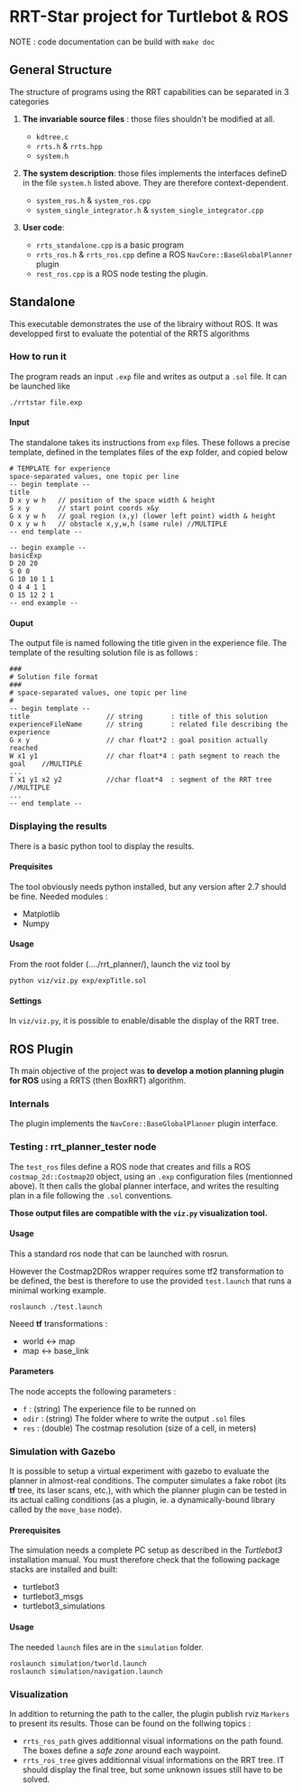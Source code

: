 # RRT-Star project for Turtlebot & ROS

NOTE : code documentation can be build with `make doc`

## General Structure

The structure of programs using the RRT capabilities can be separated in 3 categories

1. **The invariable source files** : those files shouldn't be modified at all.
    - `kdtree.c`
    - `rrts.h` & `rrts.hpp`
    - `system.h`


2. **The system description**: those files implements the interfaces defineD in the file `system.h` listed above. They are therefore context-dependent.
    - `system_ros.h` & `system_ros.cpp`
    - `system_single_integrator.h` & `system_single_integrator.cpp`

3. **User code**:
    - `rrts_standalone.cpp` is a basic program
    - `rrts_ros.h` & `rrts_ros.cpp` define a ROS `NavCore::BaseGlobalPlanner` plugin
    - `rest_ros.cpp` is a ROS node testing the plugin.

## Standalone

This executable demonstrates the use of the librairy without ROS. It was developped first to evaluate the potential of the RRTS algorithms

### How to run it

The program reads an input `.exp` file and writes as output a `.sol` file.
It can be launched like

```shell
./rrtstar file.exp
```

#### Input

The standalone takes its instructions from `exp` files. These follows a precise template, defined in the templates files of the exp folder, and copied below

```
# TEMPLATE for experience
space-separated values, one topic per line
-- begin template --
title
D x y w h 	// position of the space width & height
S x y 		// start point coords x&y
G x y w h 	// goal region (x,y) (lower left point) width & height
O x y w h	// obstacle x,y,w,h (same rule) //MULTIPLE
-- end template --

-- begin example --
basicExp
D 20 20
S 0 0
G 10 10 1 1
O 4 4 1 1
O 15 12 2 1
-- end example --
```

#### Ouput

The output file is named following the title given in the experience file. The template of the resulting solution file is as follows :

```
###
# Solution file format
###
# space-separated values, one topic per line
#
-- begin template --
title 					// string		: title of this solution
experienceFileName 		// string		: related file describing the experience
G x y					// char float*2	: goal position actually reached
W x1 y1					// char float*4	: path segment to reach the goal	//MULTIPLE
...
T x1 y1 x2 y2			//char float*4	: segment of the RRT tree			//MULTIPLE
...
-- end template --
```

### Displaying the results

There is a basic python tool to display the results.

#### Prequisites

The tool obviously needs python installed, but any version after 2.7 should be fine.
Needed modules : 
- Matplotlib
- Numpy

#### Usage

From the root folder (..../rrt_planner/), launch the viz tool by 
```shell
python viz/viz.py exp/expTitle.sol
```

#### Settings

In `viz/viz.py`, it is possible to enable/disable the display of the RRT tree.


## ROS Plugin

Th main objective of the project was **to develop a motion planning plugin for ROS** using a RRTS (then BoxRRT) algorithm. 

### Internals

The plugin implements the `NavCore::BaseGlobalPlanner` plugin interface.

### Testing :  rrt_planner_tester node

The `test_ros` files define a ROS node that creates and fills a ROS `costmap_2d::Costmap2D` object, using an `.exp` configuration files (mentionned above). It then calls the global planner interface, and writes the resulting plan in a file following the `.sol` conventions.

**Those output files are compatible with the `viz.py` visualization tool.**

#### Usage

This a standard ros node that can be launched with rosrun.

However the Costmap2DRos wrapper requires some tf2 transformation to be defined, the best is therefore to use the provided `test.launch` that runs a minimal working example.

```
roslaunch ./test.launch
```

Neeed **tf** transformations : 
- world <-> map
- map <-> base_link

#### Parameters

The node accepts the following parameters : 

- `f` : (string) The experience file to be runned on
- `odir` : (string) The folder where to write the output `.sol` files
- `res` : (double) The costmap resolution (size of a cell, in meters)

### Simulation with Gazebo

It is possible to setup a virtual experiment with gazebo to evaluate the planner in almost-real conditions. The computer simulates a fake robot (its **tf** tree, its laser scans, etc.), with which the planner plugin can be tested in its actual calling conditions (as a plugin, ie. a dynamically-bound library called by the `move_base` node).

#### Prerequisites

The simulation needs a complete PC setup as described in the *Turtlebot3* installation manual. 
You must therefore check that the following package stacks are installed and built: 
- turtlebot3
- turtlebot3_msgs
- turtlebot3_simulations

#### Usage

The needed `launch` files are in the `simulation` folder. 

```
roslaunch simulation/tworld.launch
roslaunch simulation/navigation.launch
```

### Visualization 

In addition to returning the path to the caller, the plugin publish rviz `Markers` to present its results. Those can be found on the follwing topics : 
- `rrts_ros_path` gives additionnal visual informations on the path found. The boxes define a *safe zone* around each waypoint.
- `rrts_ros_tree` gives additionnal visual informations on the RRT tree. IT should display the final tree, but some unknown issues still have to be solved. 